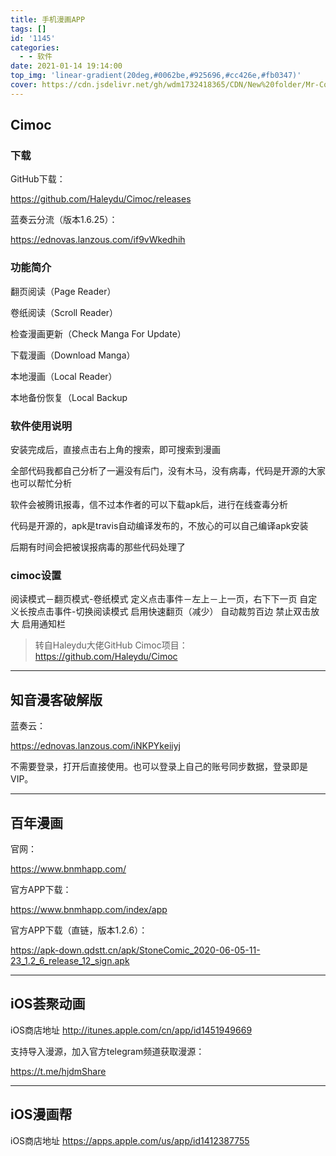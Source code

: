 ```yaml
---
title: 手机漫画APP
tags: []
id: '1145'
categories:
  - - 软件
date: 2021-01-14 19:14:00
top_img: 'linear-gradient(20deg,#0062be,#925696,#cc426e,#fb0347)'
cover: https://cdn.jsdelivr.net/gh/wdm1732418365/CDN/New%20folder/Mr-Comics-2.webp
---
```


## Cimoc

### 下载

GitHub下载：

https://github.com/Haleydu/Cimoc/releases

蓝奏云分流（版本1.6.25）：

https://ednovas.lanzous.com/if9vWkedhih

### 功能简介

翻页阅读（Page Reader）

卷纸阅读（Scroll Reader）

检查漫画更新（Check Manga For Update）

下载漫画（Download Manga）

本地漫画（Local Reader）

本地备份恢复（Local Backup

### 软件使用说明

安装完成后，直接点击右上角的搜索，即可搜索到漫画

全部代码我都自己分析了一遍没有后门，没有木马，没有病毒，代码是开源的大家也可以帮忙分析

软件会被腾讯报毒，信不过本作者的可以下载apk后，进行在线查毒分析

代码是开源的，apk是travis自动编译发布的，不放心的可以自己编译apk安装

后期有时间会把被误报病毒的那些代码处理了

### cimoc设置
阅读模式－翻页模式-卷纸模式
定义点击事件－左上－上一页，右下下一页
自定义长按点击事件-切换阅读模式
启用快速翻页（减少）
自动裁剪百边
禁止双击放大
启用通知栏

>转自Haleydu大佬GitHub Cimoc项目：https://github.com/Haleydu/Cimoc

***

## 知音漫客破解版

蓝奏云：

https://ednovas.lanzous.com/iNKPYkeiiyj

不需要登录，打开后直接使用。也可以登录上自己的账号同步数据，登录即是VIP。
***
## 百年漫画

官网：

https://www.bnmhapp.com/

官方APP下载：

https://www.bnmhapp.com/index/app

官方APP下载（直链，版本1.2.6）：

https://apk-down.qdstt.cn/apk/StoneComic_2020-06-05-11-23_1.2_6_release_12_sign.apk

***
## iOS荟聚动画

iOS商店地址
http://itunes.apple.com/cn/app/id1451949669

支持导入漫源，加入官方telegram频道获取漫源：

https://t.me/hjdmShare

***
## iOS漫画帮

iOS商店地址
https://apps.apple.com/us/app/id1412387755